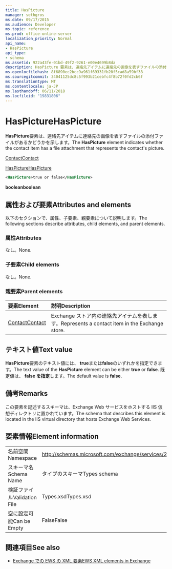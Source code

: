 ```yaml
---
title: HasPicture
manager: sethgros
ms.date: 09/17/2015
ms.audience: Developer
ms.topic: reference
ms.prod: office-online-server
localization_priority: Normal
api_name:
- HasPicture
api_type:
- schema
ms.assetid: 922a43fe-01bd-49f2-9261-e00e4699b8da
description: HasPicture 要素は、連絡先アイテムに連絡先の画像を表すファイルの添付ファイルがあるかどうかを示します。
ms.openlocfilehash: 8f6890ec2bcc9a961f69331fb20f5cad8a59bf38
ms.sourcegitcommit: 34041125dc8c5f993b21cebfc4f8b72f0fd2cb6f
ms.translationtype: MT
ms.contentlocale: ja-JP
ms.lasthandoff: 06/11/2018
ms.locfileid: "19831806"
---
```

# <a name="haspicture"></a><span data-ttu-id="2348e-103">HasPicture</span><span class="sxs-lookup"><span data-stu-id="2348e-103">HasPicture</span></span>

<span data-ttu-id="2348e-104">**HasPicture**要素は、連絡先アイテムに連絡先の画像を表すファイルの添付ファイルがあるかどうかを示します。</span><span class="sxs-lookup"><span data-stu-id="2348e-104">The **HasPicture** element indicates whether the contact item has a file attachment that represents the contact's picture.</span></span> 
  
[<span data-ttu-id="2348e-105">Contact</span><span class="sxs-lookup"><span data-stu-id="2348e-105">Contact</span></span>](contact.md)
  
[<span data-ttu-id="2348e-106">HasPicture</span><span class="sxs-lookup"><span data-stu-id="2348e-106">HasPicture</span></span>](haspicture.md)
  
```xml
<HasPicture>true or false</HasPicture>
```

 <span data-ttu-id="2348e-107">**boolean**</span><span class="sxs-lookup"><span data-stu-id="2348e-107">**boolean**</span></span>
## <a name="attributes-and-elements"></a><span data-ttu-id="2348e-108">属性および要素</span><span class="sxs-lookup"><span data-stu-id="2348e-108">Attributes and elements</span></span>

<span data-ttu-id="2348e-109">以下のセクションで、属性、子要素、親要素について説明します。</span><span class="sxs-lookup"><span data-stu-id="2348e-109">The following sections describe attributes, child elements, and parent elements.</span></span>
  
### <a name="attributes"></a><span data-ttu-id="2348e-110">属性</span><span class="sxs-lookup"><span data-stu-id="2348e-110">Attributes</span></span>

<span data-ttu-id="2348e-111">なし。</span><span class="sxs-lookup"><span data-stu-id="2348e-111">None.</span></span>
  
### <a name="child-elements"></a><span data-ttu-id="2348e-112">子要素</span><span class="sxs-lookup"><span data-stu-id="2348e-112">Child elements</span></span>

<span data-ttu-id="2348e-113">なし。</span><span class="sxs-lookup"><span data-stu-id="2348e-113">None.</span></span>
  
### <a name="parent-elements"></a><span data-ttu-id="2348e-114">親要素</span><span class="sxs-lookup"><span data-stu-id="2348e-114">Parent elements</span></span>

|<span data-ttu-id="2348e-115">**要素**</span><span class="sxs-lookup"><span data-stu-id="2348e-115">**Element**</span></span>|<span data-ttu-id="2348e-116">**説明**</span><span class="sxs-lookup"><span data-stu-id="2348e-116">**Description**</span></span>|
|:-----|:-----|
|[<span data-ttu-id="2348e-117">Contact</span><span class="sxs-lookup"><span data-stu-id="2348e-117">Contact</span></span>](contact.md) <br/> |<span data-ttu-id="2348e-118">Exchange ストア内の連絡先アイテムを表します。</span><span class="sxs-lookup"><span data-stu-id="2348e-118">Represents a contact item in the Exchange store.</span></span>  <br/> |
   
## <a name="text-value"></a><span data-ttu-id="2348e-119">テキスト値</span><span class="sxs-lookup"><span data-stu-id="2348e-119">Text value</span></span>

<span data-ttu-id="2348e-120">**HasPicture**要素のテキスト値には、 **true**または**false**のいずれかを指定できます。</span><span class="sxs-lookup"><span data-stu-id="2348e-120">The text value of the **HasPicture** element can be either **true** or **false**.</span></span> <span data-ttu-id="2348e-121">既定値は、 **false を指定**します。</span><span class="sxs-lookup"><span data-stu-id="2348e-121">The default value is **false**.</span></span>
  
## <a name="remarks"></a><span data-ttu-id="2348e-122">備考</span><span class="sxs-lookup"><span data-stu-id="2348e-122">Remarks</span></span>

<span data-ttu-id="2348e-123">この要素を記述するスキーマは、Exchange Web サービスをホストする IIS 仮想ディレクトリに置かれています。</span><span class="sxs-lookup"><span data-stu-id="2348e-123">The schema that describes this element is located in the IIS virtual directory that hosts Exchange Web Services.</span></span>
  
## <a name="element-information"></a><span data-ttu-id="2348e-124">要素情報</span><span class="sxs-lookup"><span data-stu-id="2348e-124">Element information</span></span>

|||
|:-----|:-----|
|<span data-ttu-id="2348e-125">名前空間</span><span class="sxs-lookup"><span data-stu-id="2348e-125">Namespace</span></span>  <br/> |http://schemas.microsoft.com/exchange/services/2006/types  <br/> |
|<span data-ttu-id="2348e-126">スキーマ名</span><span class="sxs-lookup"><span data-stu-id="2348e-126">Schema Name</span></span>  <br/> |<span data-ttu-id="2348e-127">タイプのスキーマ</span><span class="sxs-lookup"><span data-stu-id="2348e-127">Types schema</span></span>  <br/> |
|<span data-ttu-id="2348e-128">検証ファイル</span><span class="sxs-lookup"><span data-stu-id="2348e-128">Validation File</span></span>  <br/> |<span data-ttu-id="2348e-129">Types.xsd</span><span class="sxs-lookup"><span data-stu-id="2348e-129">Types.xsd</span></span>  <br/> |
|<span data-ttu-id="2348e-130">空に設定可能</span><span class="sxs-lookup"><span data-stu-id="2348e-130">Can be Empty</span></span>  <br/> |<span data-ttu-id="2348e-131">False</span><span class="sxs-lookup"><span data-stu-id="2348e-131">False</span></span>  <br/> |
   
## <a name="see-also"></a><span data-ttu-id="2348e-132">関連項目</span><span class="sxs-lookup"><span data-stu-id="2348e-132">See also</span></span>



- [<span data-ttu-id="2348e-133">Exchange での EWS の XML 要素</span><span class="sxs-lookup"><span data-stu-id="2348e-133">EWS XML elements in Exchange</span></span>](ews-xml-elements-in-exchange.md)

